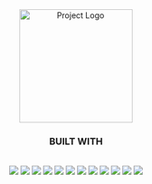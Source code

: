 <div align="center">
  <img src="https://github.com/ShanmugaRamana/project-rakshak/blob/main/public/images/rakshak_logo.png" alt="Project Logo" width="200">
  <strong><h3>BUILT WITH</h3></strong>
<br>
<img src="https://img.shields.io/badge/Node.js-339933?style=for-the-badge&logo=nodedotjs&logoColor=white" />
<img src="https://img.shields.io/badge/Express.js-000000?style=for-the-badge&logo=express&logoColor=white" />
<img src="https://img.shields.io/badge/MongoDB-4EA94B?style=for-the-badge&logo=mongodb&logoColor=white" />
<img src="https://img.shields.io/badge/Mongoose-880000?style=for-the-badge&logo=mongoose&logoColor=white" />
<img src="https://img.shields.io/badge/Socket.IO-010101?style=for-the-badge&logo=socketdotio&logoColor=white" />
<img src="https://img.shields.io/badge/JWT-000000?style=for-the-badge&logo=jsonwebtokens&logoColor=white" />
<img src="https://img.shields.io/badge/bcrypt.js-003A70?style=for-the-badge" />
<img src="https://img.shields.io/badge/Firebase-FFCA28?style=for-the-badge&logo=firebase&logoColor=black" />
<img src="https://img.shields.io/badge/ImageKit-0689D8?style=for-the-badge" />
<img src="https://img.shields.io/badge/Multer-333333?style=for-the-badge" />
<img src="https://img.shields.io/badge/EJS-3178C6?style=for-the-badge" />
<img src="https://img.shields.io/badge/JavaScript-F7DF1E?style=for-the-badge&logo=javascript&logoColor=black" />

</div>
